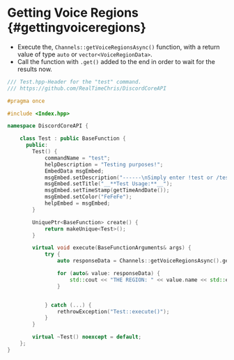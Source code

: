 Getting Voice Regions {#gettingvoiceregions}
============
- Execute the, `Channels::getVoiceRegionsAsync()` function, with a return value of type `auto` or `vector<VoiceRegionData>`.
- Call the function with `.get()` added to the end in order to wait for the results now.

```cpp
/// Test.hpp-Header for the "test" command.
/// https://github.com/RealTimeChris/DiscordCoreAPI

#pragma once

#include <Index.hpp>

namespace DiscordCoreAPI {

	class Test : public BaseFunction {
	  public:
		Test() {
			commandName = "test";
			helpDescription = "Testing purposes!";
			EmbedData msgEmbed;
			msgEmbed.setDescription("------\nSimply enter !test or /test!\n------");
			msgEmbed.setTitle("__**Test Usage:**__");
			msgEmbed.setTimeStamp(getTimeAndDate());
			msgEmbed.setColor("FeFeFe");
			helpEmbed = msgEmbed;
		}

		UniquePtr<BaseFunction> create() {
			return makeUnique<Test>();
		}

		virtual void execute(BaseFunctionArguments& args) {
			try {
				auto responseData = Channels::getVoiceRegionsAsync().get();

				for (auto& value: responseData) {
					std::cout << "THE REGION: " << value.name << std::endl;
				}


			} catch (...) {
				rethrowException("Test::execute()");
			}
		}

		virtual ~Test() noexcept = default;
	};
}
```
